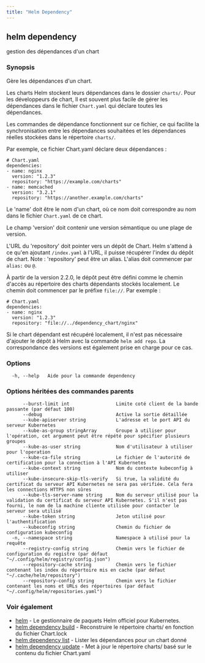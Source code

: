 ```yaml
---
title: "Helm Dependency"
---
```


## helm dependency

gestion des dépendances d'un chart

### Synopsis

Gère les dépendances d'un chart.

Les charts Helm stockent leurs dépendances dans le dossier `charts/`. Pour les développeurs de chart, Il est souvent plus facile de gérer les dépendances dans le fichier `Chart.yaml` qui déclare toutes les dépendances.

Les commandes de dépendance fonctionnent sur ce fichier, ce qui facilite la synchronisation  entre les dépendances souhaitées et les dépendances réelles stockées dans le répertoire `charts/`.

Par exemple, ce fichier Chart.yaml déclare deux dépendances :

    # Chart.yaml
    dependencies:
    - name: nginx
      version: "1.2.3"
      repository: "https://example.com/charts"
    - name: memcached
      version: "3.2.1"
      repository: "https://another.example.com/charts"


Le 'name' doit être le nom d'un chart, où ce nom doit correspondre au nom dans le fichier `Chart.yaml` de ce chart.

Le champ 'version'  doit contenir une version sémantique ou une plage de version. 

L'URL du 'repository' doit pointer vers un dépôt de Chart. Helm s'attend à ce qu'en ajoutant `/index.yaml` à l'URL, il puisse récupérer l'index du dépôt de chart. Note : 'repository' peut être un alias. L'alias doit commencer par `alias:` ou `@`.

À partir de la version 2.2.0, le dépôt peut être défini comme le chemin d'accès au répertoire des charts dépendants stockés localement. Le chemin doit commencer par le préfixe `file://`. Par exemple :

    # Chart.yaml
    dependencies:
    - name: nginx
      version: "1.2.3"
      repository: "file://../dependency_chart/nginx"

Si le chart dépendant est récupéré localement, il n'est pas nécessaire d'ajouter le dépôt à Helm avec la commande `helm add repo`. La correspondance des versions est également prise en charge pour ce cas.

### Options

```
  -h, --help   Aide pour la commande dependency
```

### Options héritées des commandes parents

```
      --burst-limit int                 Limite coté client de la bande passante (par défaut 100)
      --debug                           Active la sortie détaillée
      --kube-apiserver string           L'adresse et le port API du serveur Kubernetes
      --kube-as-group stringArray       Groupe à utiliser pour l'opération, cet argument peut être répété pour spécifier plusieurs groupes
      --kube-as-user string             Nom d'utilisateur à utiliser pour l'operation
      --kube-ca-file string             Le fichier de l'autorité de certification pour la connection à l'API Kubernetes
      --kube-context string             Nom du contexte kubeconfig à utiliser
      --kube-insecure-skip-tls-verify   Si true, la validité du certificat du serveur API Kubernetes ne sera pas vérifiée. Cela fera les connections HTTPS non sûres
      --kube-tls-server-name string     Nom du serveur utilisé pour la validation du certificat du serveur API Kubernetes. S'il n'est pas fourni, le nom de la machine cliente utilisée pour contacter le serveur sera utilisé
      --kube-token string               Jeton utilisé pour l'authentification
      --kubeconfig string               Chemin du fichier de configuration kubeconfig
  -n, --namespace string                Namespace à utilisé pour la requête
      --registry-config string          Chemin vers le fichier de configuration du registre (par défaut "~/.config/helm/registry/config.json")
      --repository-cache string         Chemin vers le fichier contenant les index du répertoire mis en cache (par défaut "~/.cache/helm/repository")
      --repository-config string        Chemin vers le fichier contenant les noms et URLs des répertoires (par défaut "~/.config/helm/repositories.yaml")
```

### Voir également

* [helm](helm.md) - Le gestionnaire de paquets Helm officiel pour Kubernetes.
* [helm dependency build](helm_dependency_build.md) - Reconstruire le répertoire charts/ en fonction du fichier Chart.lock
* [helm dependency list](helm_dependency_list.md) - Lister les dépendances pour un chart donné
* [helm dependency update](helm_dependency_update.md) - Met à jour le répertoire charts/ basé sur le contenu du fichier Chart.yaml
